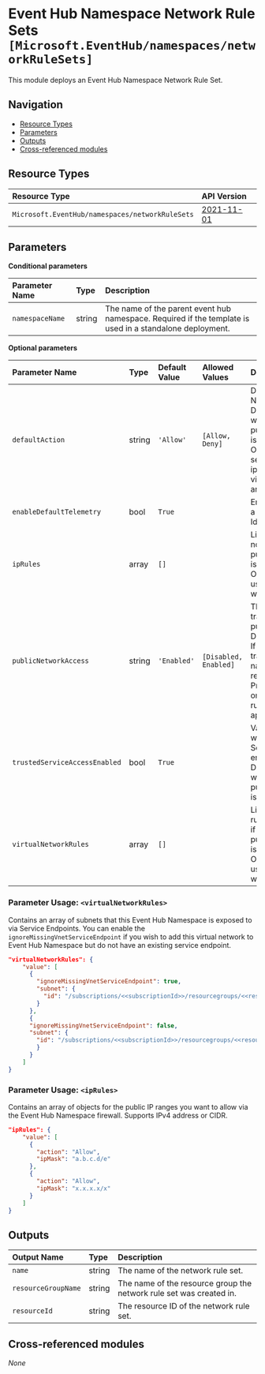 # Event Hub Namespace Network Rule Sets `[Microsoft.EventHub/namespaces/networkRuleSets]`

This module deploys an Event Hub Namespace Network Rule Set.

## Navigation

- [Resource Types](#Resource-Types)
- [Parameters](#Parameters)
- [Outputs](#Outputs)
- [Cross-referenced modules](#Cross-referenced-modules)

## Resource Types

| Resource Type | API Version |
| :-- | :-- |
| `Microsoft.EventHub/namespaces/networkRuleSets` | [2021-11-01](https://learn.microsoft.com/en-us/azure/templates/Microsoft.EventHub/2021-11-01/namespaces/networkRuleSets) |

## Parameters

**Conditional parameters**

| Parameter Name | Type | Description |
| :-- | :-- | :-- |
| `namespaceName` | string | The name of the parent event hub namespace. Required if the template is used in a standalone deployment. |

**Optional parameters**

| Parameter Name | Type | Default Value | Allowed Values | Description |
| :-- | :-- | :-- | :-- | :-- |
| `defaultAction` | string | `'Allow'` | `[Allow, Deny]` | Default Action for Network Rule Set. Default is "Allow". It will not be set if publicNetworkAccess is "Disabled". Otherwise, it will be set to "Deny" if ipRules or virtualNetworkRules are being used. |
| `enableDefaultTelemetry` | bool | `True` |  | Enable telemetry via a Globally Unique Identifier (GUID). |
| `ipRules` | array | `[]` |  | List of IpRules. It will not be set if publicNetworkAccess is "Disabled". Otherwise, when used, defaultAction will be set to "Deny". |
| `publicNetworkAccess` | string | `'Enabled'` | `[Disabled, Enabled]` | This determines if traffic is allowed over public network. Default is "Enabled". If set to "Disabled", traffic to this namespace will be restricted over Private Endpoints only and network rules will not be applied. |
| `trustedServiceAccessEnabled` | bool | `True` |  | Value that indicates whether Trusted Service Access is enabled or not. Default is "true". It will not be set if publicNetworkAccess is "Disabled". |
| `virtualNetworkRules` | array | `[]` |  | List virtual network rules. It will not be set if publicNetworkAccess is "Disabled". Otherwise, when used, defaultAction will be set to "Deny". |


### Parameter Usage: `<virtualNetworkRules>`

Contains an array of subnets that this Event Hub Namespace is exposed to via Service Endpoints. You can enable the `ignoreMissingVnetServiceEndpoint` if you wish to add this virtual network to Event Hub Namespace but do not have an existing service endpoint.

```json
"virtualNetworkRules": {
    "value": [
      {
        "ignoreMissingVnetServiceEndpoint": true,
        "subnet": {
          "id": "/subscriptions/<<subscriptionId>>/resourcegroups/<<resourceGroupName>>/providers/Microsoft.Network/virtualNetworks/<<virtualNetworkName>>/subnets/<<subnetName1>>"
        }
      },
      {
      "ignoreMissingVnetServiceEndpoint": false,
      "subnet": {
        "id": "/subscriptions/<<subscriptionId>>/resourcegroups/<<resourceGroupName>>/providers/Microsoft.Network/virtualNetworks/<<virtualNetworkName>>/subnets/<<subnetName2>>"
        }
      }
    ]
}
```

### Parameter Usage: `<ipRules>`

Contains an array of objects for the public IP ranges you want to allow via the Event Hub Namespace firewall. Supports IPv4 address or CIDR.

```json
"ipRules": {
    "value": [
      {
        "action": "Allow",
        "ipMask": "a.b.c.d/e"
      },
      {
        "action": "Allow",
        "ipMask": "x.x.x.x/x"
      }
    ]
}
```

## Outputs

| Output Name | Type | Description |
| :-- | :-- | :-- |
| `name` | string | The name of the network rule set. |
| `resourceGroupName` | string | The name of the resource group the network rule set was created in. |
| `resourceId` | string | The resource ID of the network rule set. |

## Cross-referenced modules

_None_
